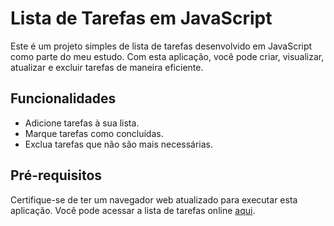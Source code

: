 # Lista de Tarefas em JavaScript

Este é um projeto simples de lista de tarefas desenvolvido em JavaScript como parte do meu estudo. Com esta aplicação, você pode criar, visualizar, atualizar e excluir tarefas de maneira eficiente.

## Funcionalidades

- Adicione tarefas à sua lista.
- Marque tarefas como concluídas.
- Exclua tarefas que não são mais necessárias.

## Pré-requisitos

Certifique-se de ter um navegador web atualizado para executar esta aplicação.
Você pode acessar a lista de tarefas online [aqui](https://edulustosa.github.io/lista-de-tarefas/).
